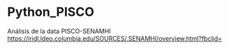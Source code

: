 # Python_PISCO
Análisis de la data PISCO-SENAMHI
https://iridl.ldeo.columbia.edu/SOURCES/.SENAMHI/overview.html?fbclid=
